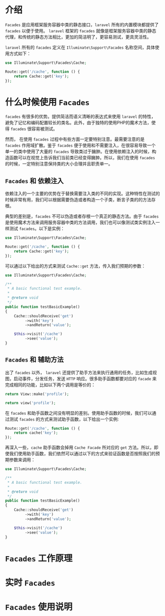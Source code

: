 
# 介绍

`Facades` 是应用框架服务容器中类的静态接口，`laravel` 所有的内置模块都提供了 `facades` 以便于使用。 `laravel` 框架的 `facades` 就像是框架服务容器中类的静态代理，和传统的静态方法相比，更加的简洁明了，更容易测试，更具灵活性。

`laravel` 所有的 `facades` 定义在 `Illuminate\Support\Facades` 名称空间，具体使用方式如下：

```php
use Illuminate\Support\Facades\Cache;

Route::get('/cache', function () {
    return Cache::get('key');
});
```

# 什么时候使用 `Facades`

`facades` 有很多的优势。提供简洁而语义清晰的表达式来使用 `laravel` 的特性，避免了记忆和编码配置较长的类名。此外，由于独特的使用PHP的魔术方法，使得 `facades` 很容易被测试。

然而， 在使用 `facades` 过程中有些方面一定要特别注意。最需要注意的是 `facades` 作用域扩散。鉴于 `facades` 便于使用和不需要注入，在很容易导致一个单一的类中使用了大量的 `facades` 导致类过于臃肿。在使用依赖注入的时候，构造函数可以在视觉上告诉我们当前类已经变得臃肿。所以，我们在使用 `facades` 的时候，一定特别注意保持类的大小合理并且职责单一。

## `Facades` 和 依赖注入

依赖注入的一个主要的优势在于替换需要注入类的不同的实现。这种特性在测试的时候非常有用，我们可以根据需要伪造或者构造一个子类，断言子类的的方法存根。

典型的差别是，`facades` 不可以伪造或者存根一个真正的静态方法。由于 `facades` 是使用魔术方法来调用服务容器中类的方法调用，我们也可以像测试类实例注入一样测试 `facades`。以下是实例：

```php
use Illuminate\Support\Facades\Cache;

Route::get('/cache', function () {
    return Cache::get('key');
});
```

可以通过以下给出的方式来测试 `Cache::get` 方法，传入我们预期的参数：

```php
use Illuminate\Support\Facades\Cache;

/**
 * A basic functional test example.
 *
 * @return void
 */
public function testBasicExample()
{
    Cache::shouldReceive('get')
         ->with('key')
         ->andReturn('value');

    $this->visit('/cache')
         ->see('value');
}
```

## `Facades` 和 辅助方法

出了 `facades` 以外， `laravel` 还提供了助手方法来执行通用的任务，比如生成视图，启动事件，分发任务，发送 `HTTP` 响应。很多助手函数都要对应的 `facade` 来完成相同的功能，比如以下两个调用是等价的：

```php
return View::make('profile');

return view('profile');
```

在 `facades` 和助手函数之间没有明显的差别。使用助手函数的时候，我们可以通过测试 `facades` 的方式来测试助手函数，以下给出一个实例:

```php
Route::get('/cache', function () {
    return cache('key');
});
```

再深入一些，`cache` 助手函数会掉用 `Cache Facade` 所对应的 `get` 方法。所以，即使我们使用助手函数，我们依然可以通过以下的方式来验证函数是否按照我们的预期参数来调用：

```php
use Illuminate\Support\Facades\Cache;

/**
 * A basic functional test example.
 *
 * @return void
 */
public function testBasicExample()
{
    Cache::shouldReceive('get')
         ->with('key')
         ->andReturn('value');

    $this->visit('/cache')
         ->see('value');
}
```

# `Facades` 工作原理

# 实时 `Facades`

# `Facades` 使用说明
